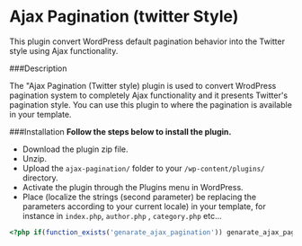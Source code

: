 # Ajax Pagination (twitter Style)

This plugin convert WordPress default pagination behavior into the Twitter style using Ajax functionality.

###Description 

The "Ajax Pagination (Twitter style) plugin is used to convert WrodPress pagination system to completely Ajax functionality and it presents Twitter's pagination style. You can use this plugin to where the pagination is available in your template.

###Installation
**Follow the steps below to install the plugin.**

* Download the plugin zip file.
* Unzip.
* Upload the `ajax-pagination/` folder to your `/wp-content/plugins/` directory.
* Activate the plugin through the Plugins menu in WordPress.
* Place  (localize the strings (second parameter) be replacing the parameters according to your current locale) in your template, for instance in `index.php`, `author.php` , `category.php` etc...

````php
<?php if(function_exists('genarate_ajax_pagination')) genarate_ajax_pagination('Read More', 'blue');  ?>
````
